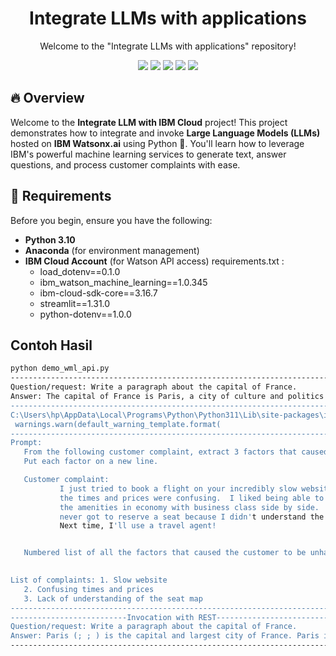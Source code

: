<h1 align="center">Integrate LLMs with applications</h1>
<p align="center"> Welcome to the "Integrate LLMs with applications" repository!</p>

<div align="center">
<img src="https://img.shields.io/badge/Python-3670A0?style=for-the-badge&logo=python&logoColor=ffdd54">
<img src="https://img.shields.io/badge/Anaconda-3670A0?style=for-the-badge&logo=anaconda&logoColor=white">
<img src="https://img.shields.io/badge/IBM%20Cloud-005C8E?style=for-the-badge&logo=ibmcloud&logoColor=white">
<img src="https://img.shields.io/badge/Streamlit-FF4B5C?style=for-the-badge&logo=streamlit&logoColor=white">
<img src="https://img.shields.io/badge/License-MIT-yellowgreen?style=for-the-badge&logo=opensource&logoColor=white">
</div>

## 🔥 Overview

Welcome to the **Integrate LLM with IBM Cloud** project! This project demonstrates how to integrate and invoke **Large Language Models (LLMs)** hosted on **IBM Watsonx.ai** using Python 🐍. You'll learn how to leverage IBM's powerful machine learning services to generate text, answer questions, and process customer complaints with ease.


## 🚀 Requirements
Before you begin, ensure you have the following:
- **Python 3.10**
- **Anaconda** (for environment management)
- **IBM Cloud Account** (for Watson API access)
  requirements.txt :
   - load_dotenv==0.1.0
   - ibm_watson_machine_learning==1.0.345
   - ibm-cloud-sdk-core==3.16.7
   - streamlit==1.31.0
   - python-dotenv==1.0.0

     
## Contoh Hasil
 ```bash
python demo_wml_api.py
 ---------------------------------------------------------------------------
Question/request: Write a paragraph about the capital of France.
Answer: The capital of France is Paris, a city of culture and politics. It is the seat of the French Government and of the French Parliament, and the country's largest city, with an area of 814 km2 . The city is located on the banks of the Seine, the administrative centre of the Île-de-France region.
---------------------------------------------------------------------------
C:\Users\hp\AppData\Local\Programs\Python\Python311\Lib\site-packages\ibm_watson_machine_learning\foundation_models\utils\utils.py:101: LifecycleWarning: Model 'meta-llama/llama-2-13b-chat' is in deprecated state from 2024-08-26 until None. IDs of alternative models: None. Further details: https://dataplatform.cloud.ibm.com/docs/content/wsj/analyze-data/fm-model-lifecycle.html?context=wx&audience=wdp
  warnings.warn(default_warning_template.format(
---------------------------------------------------------------------------
Prompt: 
    From the following customer complaint, extract 3 factors that caused the customer to be unhappy. 
    Put each factor on a new line. 

    Customer complaint:
            I just tried to book a flight on your incredibly slow website.  All 
            the times and prices were confusing.  I liked being able to compare 
            the amenities in economy with business class side by side.  But I 
            never got to reserve a seat because I didn't understand the seat map.  
            Next time, I'll use a travel agent!


    Numbered list of all the factors that caused the customer to be unhappy:

    
List of complaints: 1. Slow website
    2. Confusing times and prices
    3. Lack of understanding of the seat map
---------------------------------------------------------------------------
--------------------------Invocation with REST-------------------------------------------
Question/request: Write a paragraph about the capital of France.
Answer: Paris (; ; ) is the capital and largest city of France. Paris is located on the left bank of the Seine and covers an area of . It is considered the world's most populous commune (city) with an estimated population of 2,4 million.
---------------------------------------------------------------------------
